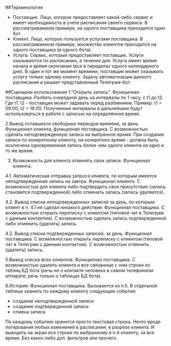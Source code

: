 ##Терминология
- Поставщик. Лицо, которое предоставляет какой-либо сервис и имеет необходимость в учете расписания своего сервиса. В рассматриваемом примере, на одного поставщика приходится один бот.
- Клиент. Лицо, которое пользуется услугами поставщика. В рассматриваемом примере, множество клиентов приходится на одного поставщика (и одного бота).
- Услуга. Сервис, который предоставляет поставщик. Услуги оказываются по расписанию, в течение дня. Услуга имеет время начала и время окончания (все в переделах одного календарного дня). В один и тот же момент времени, поставщик может оказывать услугу только одному клиенту. Задачу автоматизации данного расписания и решает представленный Телеграм-бот. 

##Сценарии использования
1."Открыть запись". Функционал поставщика. Разбить очередной день на интервалы по 1 часу, с t1 до t2. Где t1, t2 - поставщик может задавать перед разбиением. Пример: t1 = 09:00, t2 = 18:00. Полученные интервалы в дальнейшем будут использоваться в работе с записью на определённое время.

2.Вывод оставшихся свободных периодов времени, за день. Функционал клиента, функционал поставщика. С возможностью сделать неподтвержденную запись на выбранное время. При создании записи по конкретному клиенту, на конкретное время - должна быть исключена одновременная запись более чем одного клиента на одно и то же время.

3. Возможность для клиента отменять свои записи. Функционал клиента.

4.1. Автоматическая отправка запроса клиента, по которым имеется неподтвержденная запись на завтра. Функционал клиента. С возможностью для клиента либо подтвердить свое присутствие (запись становится подтвержденной) либо отменить запись (запись удаляется).

4.2. Вывод списка неподтвержденных записей за день, по которым клиент в п. 4.1 не сделал никакого действия. Функционал поставщика. С возможностью открыть переписку с клиентом (типовой чат в Телеграм с данным контактом). С возможностью сделать запись подтвержденной либо отменить (удалить) запись.

4.2. Вывод списка подтвержденных записей, за день. Функционал поставщика. С возможностью открыть переписку с клиентом (типовой чат в Телеграм с данным контактом). С возможностью отменить (удалить) запись.

5.Вывод списка всех клиентов. Функционал поставщика. С возможностью удалить клиента и все связанные с ним строки из таблиц БД бота (речь не о контакте человека в самом телефонном аппарате, речь только о таблицах БД бота).

6.История. Функционал поставщика. Вызывается из п.5. В отдельной таблице хранить по каждому клиенту следующие события:
- создание неподтвержденной записи
- создание подтвержденной записи
- отмена записи

По каждому событию хранится просто текстовая строка. Нечто вроде логирования любых изменений в расписании, в разрезе клиента. И выводить на экран все строки по выбранному в п.4 клиенту, за все время. Без каких-либо доп. фильтров или прочего.